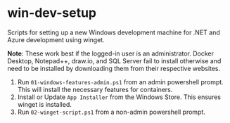 # win-dev-setup

Scripts for setting up a new Windows development machine for .NET and Azure development using winget.

**Note**: These work best if the logged-in user is an administrator. Docker Desktop, Notepad++, draw.io, and SQL Server fail to install otherwise and need to be installed by downloading them from their respective websites.

1. Run `01-windows-features-admin.ps1` from an admin powershell prompt. This will install the necessary features for containers.
1. Install or Update `App Installer` from the Windows Store. This ensures winget is installed.
1. Run `02-winget-script.ps1` from a non-admin powershell prompt.

